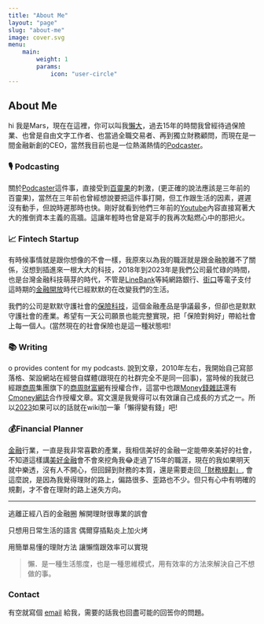 ```yaml
---
title: "About Me"
layout: "page"
slug: "about-me"
image: cover.svg
menu:
    main:
        weight: 1
        params:
            icon: "user-circle"
---
```


## About Me

hi 我是Mars，現在在這裡，你可以叫我[懶大](http://www.facebook.com/lazytoberich)，過去15年的時間我曾經待過保險業、也曾是自由文字工作者、也當過全職交易者、再到獨立財務顧問，而現在是一間金融新創的CEO，當然我目前也是一位熱滿熱情的[Podcaster](https://solink.soundon.fm/lazytoberich)。

### 🎙️ Podcasting

關於[Podcaster](https://solink.soundon.fm/lazytoberich)這件事，直接受到[百靈果](https://www.bing.com/ck/a?!&&p=3c2419c40e1c3f11JmltdHM9MTY5NjgwOTYwMCZpZ3VpZD0zNDM4NmE1OS00YjIxLTYwYmMtMWY2My03OWZiNGE1ZjYxY2UmaW5zaWQ9NTIzMw&ptn=3&hsh=3&fclid=34386a59-4b21-60bc-1f63-79fb4a5f61ce&psq=%e7%99%be%e9%9d%88%e6%9e%9c&u=a1aHR0cHM6Ly93d3cuZmFjZWJvb2suY29tL2JhaWxpbmdndW9uZXdzLw&ntb=1)的刺激，(更正確的說法應該是三年前的百靈果)，當然在三年前也曾經想說要把這件事打開，但工作跟生活的因素，遲遲沒有動手，但說時遲那時也快。剛好就看到他們三年前的[Youtube](https://www.youtube.com/watch?v=FkeY1xxGcWk)內容直接寫著大大的推倒資本主義的高牆。這讓年輕時也曾是寫手的我再次點燃心中的那把火。

### 📈 Fintech Startup

有時候事情就是跟你想像的不會一樣，我原來以為我的職涯就是跟金融脫離不了關係，沒想到插進來一根大大的科技，2018年到2023年是我們公司最忙碌的時間，也是台灣金融科技萌芽的時代，不管是[LineBank](https://event.linebank.com.tw/)等純網路銀行、[街口](https://www.jkos.com/)等電子支付這時期的[金融開放](http://ftrc-ob.nccu.edu.tw/)時代已經默默的在改變我們的生活。

我們的公司是默默守護社會的[保險科技](https://www.hippoinsurance.com.tw/)，這個金融產品是爭議最多，但卻也是默默守護社會的產業。希望有一天公司願景也能完整實現，把「保險對夠好」帶給社會上每一個人。(當然現在的社會保險也是這一種狀態啦!

### 📚 Writing
o provides content for my podcasts.
說到文章，2010年左右，我開始自己寫部落格、架設網站在經營自媒體(跟現在的社群完全不是同一回事)，當時候的我就已經跟[商周](https://www.businessweekly.com.tw/)集團旗下的[商周財富網](https://wealth.businessweekly.com.tw/FColumnList.aspx?Column_No=0205)有授權合作，這當中也跟[Money錢雜誌](https://money.cmoney.tw/search/for-celebrity?id=42&orderBy=5)還有[Cmoney網誌](https://www.cmoney.tw/notes/?cid=22814)合作授權文章。寫文還是我覺得可以有效讓自己成長的方式之一。所以[2023](https://zh.wikipedia.org/zh-tw/2023%E5%B9%B4)如果可以的話就在wiki加一筆「懶得變有錢」吧!

### 💰Financial Planner

[金融](https://www.eslite.com/product/1001122732383248)行業，一直是我非常喜歡的產業，我相信美好的金融一定能帶來美好的社會，不知道這樣講[美好金融](https://goodfinance.com/)會不會來挖角我😂走過了15年的職涯，現在的我如果明天就中樂透，沒有人不開心，但回歸到財務的本質，還是需要走回[「財務規劃」](https://lazytoberich.com.tw/categories/%E8%B2%A1%E5%8B%99%E8%A6%8F%E5%8A%83%E8%A6%81%E9%9B%9E%E6%B9%AF/), 會這麼說，是因為我覺得理財的路上，偏路很多、歪路也不少。但只有心中有明確的規劃，才不會在理財的路上迷失方向。

---
逃離正經八百的金融圈
解開理財很專業的誤會

只想用日常生活的語言
偶爾穿插點炎上加火烤

用簡單易懂的理財方法
讓懶惰跟效率可以實現

> 懶．是一種生活態度，也是一種思維模式，用有效率的方法來解決自己不想做的事。
> 

### Contact

有空就寫個 [email](mailto:marskingx@gmail.com) 給我，需要的話我也回盡可能的回筶你的問題。